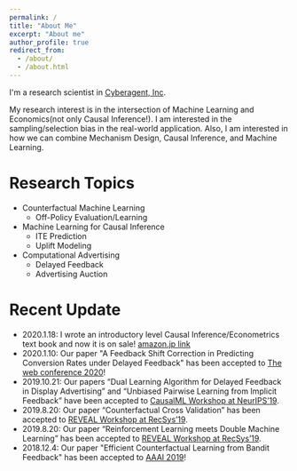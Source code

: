```yaml
---
permalink: /
title: "About Me"
excerpt: "About me"
author_profile: true
redirect_from:
  - /about/
  - /about.html
---
```


I'm a research scientist in [Cyberagent, Inc](https://www.cyberagent.co.jp/).

My research interest is in the intersection of Machine Learning and Economics(not only Causal Inference!).
I am interested in the sampling/selection bias in the real-world application. Also, I am interested in how we can combine Mechanism Design, Causal Inference, and Machine Learning.

Research Topics
======
- Counterfactual Machine Learning
  - Off-Policy Evaluation/Learning
- Machine Learning for Causal Inference
  - ITE Prediction
  - Uplift Modeling
- Computational Advertising
  - Delayed Feedback
  - Advertising Auction

Recent Update
======
- 2020.1.18: I wrote an introductory level Causal Inference/Econometrics text book and now it is on sale! [amazon.jp link](https://www.amazon.co.jp/%E5%8A%B9%E6%9E%9C%E6%A4%9C%E8%A8%BC%E5%85%A5%E9%96%80%E3%80%9C%E6%AD%A3%E3%81%97%E3%81%84%E6%AF%94%E8%BC%83%E3%81%AE%E3%81%9F%E3%82%81%E3%81%AE%E5%9B%A0%E6%9E%9C%E6%8E%A8%E8%AB%96-%E8%A8%88%E9%87%8F%E7%B5%8C%E6%B8%88%E5%AD%A6%E3%81%AE%E5%9F%BA%E7%A4%8E-%E5%AE%89%E4%BA%95-%E7%BF%94%E5%A4%AA/dp/4297111179?SubscriptionId=AKIAIHYXPGYB4QUPIASQ&tag=housecat442-22&linkCode=xm2&camp=2025&creative=165953&creativeASIN=4297111179) 
- 2020.1.10: Our paper "A Feedback Shift Correction in Predicting Conversion Rates under Delayed Feedback" has been accepted to [The web conference 2020](https://www2020.thewebconf.org/)!
- 2019.10.21: Our papers “Dual Learning Algorithm for Delayed Feedback in Display Advertising” and “Unbiased Pairwise Learning from Implicit Feedback” have been accepted to [CausalML Workshop at NeurIPS’19](http://tripods.cis.cornell.edu/neurips19_causalml/).
- 2019.8.20: Our paper “Counterfactual Cross Validation” has been accepted to [REVEAL Workshop at RecSys’19](https://sites.google.com/view/reveal2019/home?authuser=0).
- 2019.8.20: Our paper “Reinforcement Learning meets Double Machine Learning” has been accepted to [REVEAL Workshop at RecSys’19](https://sites.google.com/view/reveal2019/home?authuser=0).
- 2018.12.4: Our paper "Efficient Counterfactual Learning from Bandit Feedback" has been accepted to [AAAI 2019](https://aaai.org/Conferences/AAAI-19/)!
